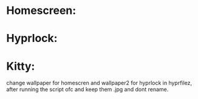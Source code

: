 # Homescreen:

# Hyprlock:

# Kitty:

change wallpaper for homescren and wallpaper2 for hyprlock in hyprfilez, after running the script ofc and keep them .jpg and dont rename.
